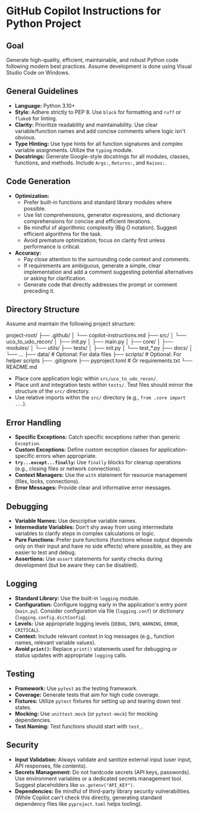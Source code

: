 # GitHub Copilot Instructions for Python Project

## Goal

Generate high-quality, efficient, maintainable, and robust Python code following modern best practices. Assume development is done using Visual Studio Code on Windows.

## General Guidelines

* **Language:** Python 3.10+
* **Style:** Adhere strictly to PEP 8. Use `black` for formatting and `ruff` or `flake8` for linting.
* **Clarity:** Prioritize readability and maintainability. Use clear variable/function names and add concise comments where logic isn't obvious.
* **Type Hinting:** Use type hints for all function signatures and complex variable assignments. Utilize the `typing` module.
* **Docstrings:** Generate Google-style docstrings for all modules, classes, functions, and methods. Include `Args:`, `Returns:`, and `Raises:`.

## Code Generation

* **Optimization:**
    * Prefer built-in functions and standard library modules where possible.
    * Use list comprehensions, generator expressions, and dictionary comprehensions for concise and efficient iterations.
    * Be mindful of algorithmic complexity (Big O notation). Suggest efficient algorithms for the task.
    * Avoid premature optimization; focus on clarity first unless performance is critical.
* **Accuracy:**
    * Pay close attention to the surrounding code context and comments.
    * If requirements are ambiguous, generate a simple, clear implementation and add a comment suggesting potential alternatives or asking for clarification.
    * Generate code that directly addresses the prompt or comment preceding it.

## Directory Structure

Assume and maintain the following project structure:


project-root/
├── .github/
│   └── copilot-instructions.md
├── src/
│   └── uco_to_udo_recon/
│       ├── init.py
│       ├── main.py
│       ├── core/
│       ├── modules/
│       └── utils/
├── tests/
│   ├── init.py
│   └── test_*.py
├── docs/
│   └── ...
├── data/          # Optional: For data files
├── scripts/       # Optional: For helper scripts
├── .gitignore
├── pyproject.toml # Or requirements.txt
└── README.md


* Place core application logic within `src/uco_to_udo_recon/`.
* Place unit and integration tests within `tests/`. Test files should mirror the structure of the `src/` directory.
* Use relative imports within the `src/` directory (e.g., `from .core import ...`).

## Error Handling

* **Specific Exceptions:** Catch specific exceptions rather than generic `Exception`.
* **Custom Exceptions:** Define custom exception classes for application-specific errors when appropriate.
* **`try...except...finally`:** Use `finally` blocks for cleanup operations (e.g., closing files or network connections).
* **Context Managers:** Use the `with` statement for resource management (files, locks, connections).
* **Error Messages:** Provide clear and informative error messages.

## Debugging

* **Variable Names:** Use descriptive variable names.
* **Intermediate Variables:** Don't shy away from using intermediate variables to clarify steps in complex calculations or logic.
* **Pure Functions:** Prefer pure functions (functions whose output depends only on their input and have no side effects) where possible, as they are easier to test and debug.
* **Assertions:** Use `assert` statements for sanity checks during development (but be aware they can be disabled).

## Logging

* **Standard Library:** Use the built-in `logging` module.
* **Configuration:** Configure logging early in the application's entry point (`main.py`). Consider configuration via file (`logging.conf`) or dictionary (`logging.config.dictConfig`).
* **Levels:** Use appropriate logging levels (`DEBUG`, `INFO`, `WARNING`, `ERROR`, `CRITICAL`).
* **Context:** Include relevant context in log messages (e.g., function names, relevant variable values).
* **Avoid `print()`:** Replace `print()` statements used for debugging or status updates with appropriate `logging` calls.

## Testing

* **Framework:** Use `pytest` as the testing framework.
* **Coverage:** Generate tests that aim for high code coverage.
* **Fixtures:** Utilize `pytest` fixtures for setting up and tearing down test states.
* **Mocking:** Use `unittest.mock` (or `pytest-mock`) for mocking dependencies.
* **Test Naming:** Test functions should start with `test_`.

## Security

* **Input Validation:** Always validate and sanitize external input (user input, API responses, file contents).
* **Secrets Management:** Do not hardcode secrets (API keys, passwords). Use environment variables or a dedicated secrets management tool. Suggest placeholders like `os.getenv("API_KEY")`.
* **Dependencies:** Be mindful of third-party library security vulnerabilities. (While Copilot can't check this directly, generating standard dependency files like `pyproject.toml` helps tooling).
